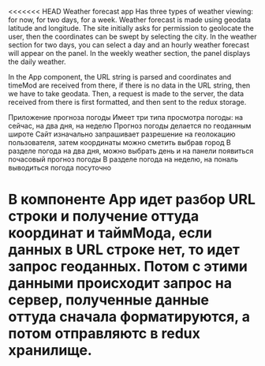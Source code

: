 <<<<<<< HEAD
Weather forecast app
Has three types of weather viewing: for now, for two days, for a week. Weather forecast is made using geodata latitude and longitude. The site initially asks for permission to geolocate the user, then the coordinates can be swept by selecting the city. In the weather section for two days, you can select a day and an hourly weather forecast will appear on the panel. In the weekly weather section, the panel displays the daily weather.

In the App component, the URL string is parsed and coordinates and timeMod are received from there, if there is no data in the URL string, then we have to take geodata. Then, a request is made to the server, the data received from there is first formatted, and then sent to the redux storage.

Приложение прогноза погоды Имеет три типа просмотра погоды: на сейчас, на два дня, на неделю Прогноз погоды делается по геоданным широте Сайт изначально запрашивает разрешение на геолокацию пользователя, затем координаты можно сметить выбрав город В разделе погода на два дня, можно выбрать день и на панели появиться почасовый прогноз погоды В разделе погода на неделю, на пональ выводиться погода посуточно

# В компоненте App идет разбор URL строки и получение оттуда координат и таймМода, если данных в URL строке нет, то идет запрос геоданных. Потом с этими данными происходит запрос на сервер, полученные данные оттуда сначала форматируются, а потом отправляютс в redux хранилище.
